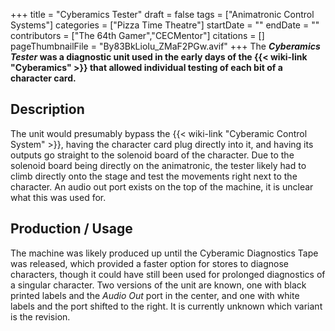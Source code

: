 +++
title = "Cyberamics Tester"
draft = false
tags = ["Animatronic Control Systems"]
categories = ["Pizza Time Theatre"]
startDate = ""
endDate = ""
contributors = ["The 64th Gamer","CECMentor"]
citations = []
pageThumbnailFile = "By83BkLioIu_ZMaF2PGw.avif"
+++
The ***Cyberamics Tester* was a diagnostic unit used in the early days of the {{< wiki-link "Cyberamics" >}} that allowed individual testing of each bit of a character card.**

## Description

The unit would presumably bypass the {{< wiki-link "Cyberamic Control System" >}}, having the character card plug directly into it, and having its outputs go straight to the solenoid board of the character. Due to the solenoid board being directly on the animatronic, the tester likely had to climb directly onto the stage and test the movements right next to the character. An audio out port exists on the top of the machine, it is unclear what this was used for.

## Production / Usage

The machine was likely produced up until the Cyberamic Diagnostics Tape was released, which provided a faster option for stores to diagnose characters, though it could have still been used for prolonged diagnostics of a singular character.
Two versions of the unit are known, one with black printed labels and the *Audio Out* port in the center, and one with white labels and the port shifted to the right. It is currently unknown which variant is the revision.
